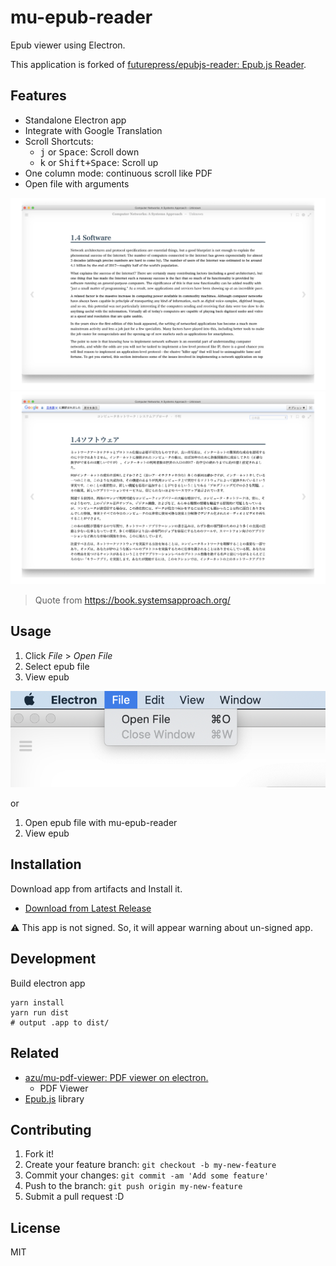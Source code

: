 # mu-epub-reader

Epub viewer using Electron.

This application is forked of [futurepress/epubjs-reader: Epub.js Reader](https://github.com/futurepress/epubjs-reader).

## Features

- Standalone Electron app
- Integrate with Google Translation
- Scroll Shortcuts: 
    - <kbd>j</kbd> or <kbd>Space</kbd>: Scroll down
    - <kbd>k</kbd> or <kbd>Shift+Space</kbd>: Scroll up
- One column mode: continuous scroll like PDF
- Open file with arguments

![en](./docs/img/en.png)
![ja](./docs/img/ja.png)

> Quote from <https://book.systemsapproach.org/>

## Usage

1. Click *File* > *Open File* 
2. Select epub file
3. View epub

![menu](./docs/img/menu.png)

or

1. Open epub file with mu-epub-reader
2. View epub

## Installation

Download app from artifacts and Install it.

- [Download from Latest Release](https://github.com/azu/mu-epub-reader/releases/latest)

:warning: This app is not signed. So, it will appear warning about un-signed app.

## Development

Build electron app

    yarn install
    yarn run dist
    # output .app to dist/

## Related

- [azu/mu-pdf-viewer: PDF viewer on electron.](https://github.com/azu/mu-pdf-viewer)
    - PDF Viewer
- [Epub.js](http://futurepress.github.com/epub.js/) library


## Contributing

1. Fork it!
2. Create your feature branch: `git checkout -b my-new-feature`
3. Commit your changes: `git commit -am 'Add some feature'`
4. Push to the branch: `git push origin my-new-feature`
5. Submit a pull request :D

## License

MIT
